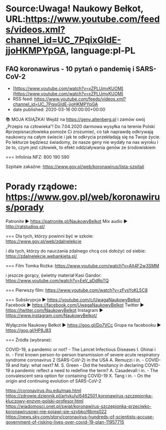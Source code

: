 # Source:Uwaga! Naukowy Bełkot, URL:https://www.youtube.com/feeds/videos.xml?channel_id=UC_7PqixGIdE-jjoHKMPYpGA, language:pl-PL

## FAQ koronawirus - 10 pytań o pandemię i SARS-CoV-2
 - [https://www.youtube.com/watch?v=xZPLUmvKUOM](https://www.youtube.com/watch?v=xZPLUmvKUOM)
 - RSS feed: https://www.youtube.com/feeds/videos.xml?channel_id=UC_7PqixGIdE-jjoHKMPYpGA
 - date published: 2020-03-16 00:00:00+00:00

📚 MOJA KSIĄŻKA! Wejdź na https://geny.altenberg.pl i zamów swój „Przepis na człowieka”! Do 7.04.2020 darmowa wysyłka na terenie Polski
#przepisnaczłowieka pomoże Ci zrozumieć, co tak naprawdę odkrywają naukowcy na całym świecie i jak te odkrycia przekładają się na Twoje życie. Po lekturze będziesz świadomy, że nasze geny nie wydały na nas wyroku i że to, czym jest człowiek, to efekt oddziaływania genów ze środowiskiem

===
Infolinia NFZ:
800 190 590

Szpitale zakaźne:
https://www.gov.pl/web/koronawirus/lista-szpitali

Porady rządowe:
https://www.gov.pl/web/koronawirus/porady
===
Patronite ► https://patronite.pl/NaukowyBelkot 
Mix audio ► http://ratstudios.pl/

===
Dla tych, którzy powinni być w szkole:
https://www.gov.pl/web/zdalnelekcje

i dla tych, którzy do nauczania zdalnego chcą coś dołożyć od siebie:
https://zdalnelekcje.webankieta.pl/

===
Film Tomka Rożka:
https://www.youtube.com/watch?v=Alt4F2w3SMM

i jeszcze gorący, świetny materiał Kasi Gandor:
https://www.youtube.com/watch?v=EeV_aDdRpTQ

===
Pierwszy film:
https://www.youtube.com/watch?v=zFvsYoKL5C8

===
Subskrypcja ► https://youtube.com/c/UwagaNaukowyBelkot
Facebook ► https://facebook.com/UwagaNaukowyBelkot
Twitter ► https://twitter.com/NaukowyBelkot
Instagram ► https://www.instagram.com/NaukowyBelkot/

Wyłącznie Naukowy Bełkot ► https://goo.gl/Do7VCc
Grupa na facebooku ► https://goo.gl/HP8J83

===
Źródła (wybrane):

COVID-19, a pandemic or not? - The Lancet Infectious Diseases
I. Ghinai i in. - First known person-to-person transmission of severe acute respiratory syndrome coronavirus 2 (SARS-CoV-2) in the USA
A. Remuzzi i in. - COVID-19 and Italy: what next?
M. S. Green - Did the hesitancy in declaring COVID-19 a pandemic reflect a need to redefine the term?
A. Casadevall i in. - The convalescent sera option for containing COVID-19
X. Tang i in. - On the origin and continuing evolution of SARS-CoV-2

https://coronavirus.jhu.edu/map.html
https://zdrowie.dziennik.pl/artykuly/6462501,koronawirus-szczepionka-kluczowy-enzym-polski-profesor.html
https://wiadomosci.onet.pl/swiat/koronawirus-szczepionka-przeciwko-koronawirusowi-nie-pojawi-sie-szybko/6bms022
https://news.sky.com/story/coronavirus-hundreds-of-scientists-accuse-government-of-risking-lives-over-covid-19-plan-11957715

